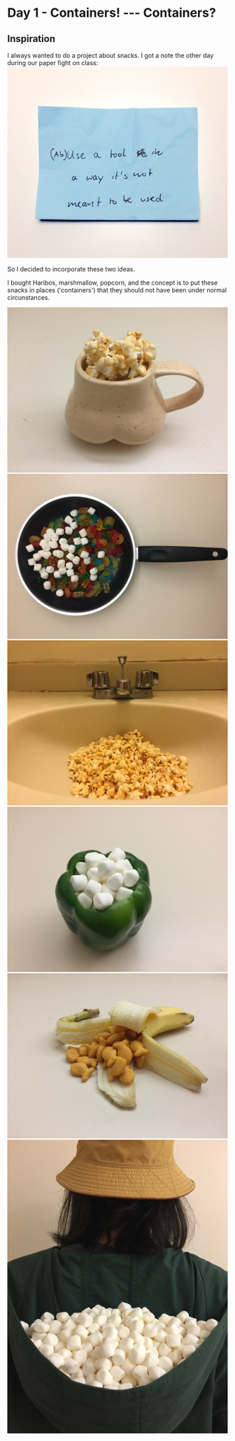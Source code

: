 # Day 1 - Containers! --- Containers?

## Inspiration

I always wanted to do a project about snacks. I got a note the other day during our paper fight on class:
![Img](img/day1/0.JPG)

So I decided to incorporate these two ideas.

I bought Haribos, marshmallow, popcorn, and the concept is to put these snacks in places ('containers') that they should not have been under normal circunstances.

![Img](img/day1/1.JPG)
![Img](img/day1/2.JPG)
![Img](img/day1/3.JPG)
![Img](img/day1/4.JPG)
![Img](img/day1/5.JPG)
![Img](img/day1/6.JPG)
